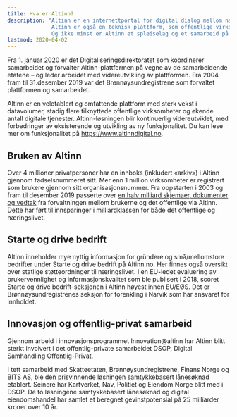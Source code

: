 ```yaml
---
title: Hva er Altinn?
description: "Altinn er en internettportal for digital dialog mellom næringslivet, privatpersoner og offentlige etater.
              Altinn er også en teknisk plattform, som offentlige virksomheter kan benytte for å lage digitale tjenester.
              Og ikke minst er Altinn et spleiselag og et samarbeid på tvers av offentlige virksomheter."
lastmod: 2020-04-02
---
```


Fra 1. januar 2020 er det Digitaliseringsdirektoratet som koordinerer samarbeidet og forvalter Altinn-plattformen
på vegne av de samarbeidende etatene – og leder arbeidet med videreutvikling av plattformen.
Fra 2004 fram til 31.desember 2019 var det Brønnøysundregistrene som forvaltet plattformen og samarbeidet.

Altinn er en veletablert og omfattende plattform med sterk vekst i datavolumer,
stadig flere tilknyttede offentlige virksomheter og økende antall digitale tjenester.
Altinn-løsningen blir kontinuerlig videreutviklet, med forbedringer av eksisterende og utvikling av ny funksjonalitet.
Du kan lese mer om funksjonalitet på https://www.altinndigital.no.

## Bruken av Altinn
Over 4 millioner privatpersoner har en innboks (inkludert «arkiv») i Altinn gjennom fødselsnummeret sitt.
Mer enn 1 million virksomheter er registrert som brukere gjennom sitt organisasjonsnummer.
Fra oppstarten i 2003 og fram til desember 2019 passerte over
[en halv milliard skjemaer, dokumenter og vedtak](https://www.digdir.no/digitale-felleslosninger/en-halv-milliard-skjemaer-og-meldinger-altinn/1075)
fra forvaltningen mellom brukerne og det offentlige via Altinn.
Dette har ført til innsparinger i milliardklassen for både det offentlige og næringslivet.

## Starte og drive bedrift
Altinn inneholder mye nyttig informasjon for gründere og små/mellomstore bedrifter under Starte og drive bedrift på Altinn.no.
Her finnes også oversikt over statlige støtteordninger til næringslivet.
I en EU-ledet evaluering av brukervennlighet og informasjonskvalitet som ble publisert i 2018, scoret Starte og drive bedrift-seksjonen i Altinn høyest innen EU/EØS.
Det er Brønnøysundregistrenes seksjon for forenkling i Narvik som har ansvaret for innholdet.

## Innovasjon og offentlig-privat samarbeid
Gjennom arbeid i innovasjonsprogrammet Innovation@altinn har Altinn blitt sterkt involvert i det offentlig-private samarbeidet DSOP, Digital Samhandling Offentlig-Privat.

I tett samarbeid med Skatteetaten, Brønnøysundregistrene, Finans Norge og BITS AS, ble den prisvinnende løsningen samtykkebasert lånesøknad etablert.
Seinere har Kartverket, Nav, Politiet og Eiendom Norge blitt med i DSOP.
De to løsningene samtykkebasert lånesøknad og digital eiendomshandel har samlet et beregnet gevinstpotensial på 25 milliarder kroner over 10 år.
